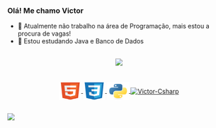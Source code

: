 ### Olá! Me chamo Victor

- 🔭 Atualmente não trabalho na área de Programação, mais estou a procura de vagas!
- 🌱 Estou estudando Java e Banco de Dados

<div align="center">
  <a href="https://github.com/victorsousalima">
  <br>
  <img height="180em" src="https://github-readme-stats.vercel.app/api/top-langs/?username=victorsousalima&layout=compact&langs_count=7&theme=drácula"/>
</div>
<br>


<div style="display: inline_block" align="center"><br>
  <img align="center" alt="Victor-HTML" height="40" width="50" src="https://raw.githubusercontent.com/devicons/devicon/master/icons/html5/html5-original.svg">
  <img align="center" alt="Victor-CSS" height="40" width="50" src="https://raw.githubusercontent.com/devicons/devicon/master/icons/css3/css3-original.svg">
  <img align="center" alt="Victor-Python" height="40" width="50" src="https://raw.githubusercontent.com/devicons/devicon/master/icons/python/python-original.svg">
  <img align="center" alt="Victor-Csharp" height="40" width="50" src="https://cdn.jsdelivr.net/gh/devicons/devicon/icons/java/java-original.svg">
</div>



##

<div>
  <a href="https://www.linkedin.com/in/victor-sousa-ba109b210/" target="_blank"><img src="https://img.shields.io/badge/-LinkedIn-%230077B5?style=for-the-badge&logo=linkedin&logoColor=white" target="_blank"></a> 
</div>
